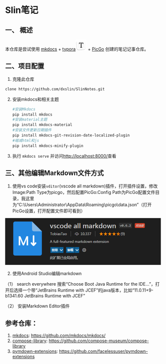 # Slin笔记

## 一、 概述

本仓库是尝试使用  [mkdocs](https://www.mkdocs.org/) + [typora](https://www.typora.io/)<img src="https://raw.githubusercontent.com/dxslin/SlinNotes/main/docs/assets/img/typora-icon.png" alt="typora" width="36" /> + [PicGo](https://github.com/Molunerfinn/PicGo/releases) 创建的笔记记事仓库。

## 二、项目配置

1. 克隆此仓库

```bash
clone https://github.com/dxslin/SlinNotes.git
```

2. 安装mkdocs和相关主题

   ```bash
   #安装Mkdocs
   pip install mkdocs
   #安装material主题
   pip install mkdocs-material
   #安装文件更新日期插件
   pip install mkdocs-git-revision-date-localized-plugin
   #缩减html和js
   pip install mkdocs-minify-plugin

   ```
3. 执行 `mkdocs serve` 并访问[http://localhost:8000/](http://localhost:8000/)查看

## 三、其他编辑Markdown文件方式

1. 使用vs code安装`vditor`(vscode all markdown)插件，打开插件设置，修改Image:Path Type为picgo，然后配置PicGo:Config Path为PicGo配置文件目录，我这里为“C:\Users\Administrator\AppData\Roaming\picgo\data.json”（打开PicGo设置，打开配置文件即可看到）

![1641276462604](https://raw.githubusercontent.com/dxslin/SlinNotes/main/docs/assets/img/1641276462604.png)

2. 使用Android Studio编辑markdown

（1） search everywhere 搜索“Choose Boot Java Runtime for the IDE...”，打开后选择一个带“JetBrains Runtime with JCEF”的java版本，比如“11.0.11+9-b1341.60 JetBrains Runtime with JCEF”

（2） 安装Markdown Editor插件

## 参考仓库：

1. [mkdocs](https://github.com/mkdocs/mkdocs/):  https://github.com/mkdocs/mkdocs/
2. [compose-library](https://github.com/compose-museum/compose-library):  https://github.com/compose-museum/compose-library
3. [pymdown-extensions](https://github.com/facelessuser/pymdown-extensions): https://github.com/facelessuser/pymdown-extensions
